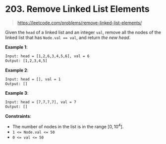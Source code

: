 # 203. Remove Linked List Elements

> <https://leetcode.com/problems/remove-linked-list-elements/>

Given the `head` of a linked list and an integer `val`, remove all the nodes of
the linked list that has `Node.val == val`, and return *the new head*.

**Example 1**:

```txt
Input: head = [1,2,6,3,4,5,6], val = 6
Output: [1,2,3,4,5]
```

**Example 2**:

```txt
Input: head = [], val = 1
Output: []
```

**Example 3**:

```txt
Input: head = [7,7,7,7], val = 7
Output: []
```

**Constraints**:

- The number of nodes in the list is in the range $[0, 10^4]$.
- `1 <= Node.val <= 50`
- `0 <= val <= 50`

